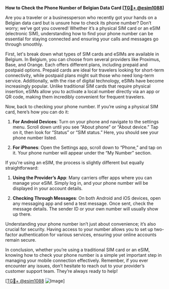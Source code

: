 **How to Check the Phone Number of Belgian Data Card [[TG💪+ @esim1088](https://t.me/s/esim1088)]**

Are you a traveler or a businessperson who recently got your hands on a Belgian data card but is unsure how to check its phone number? Don’t worry; we’ve got you covered! Whether it’s a physical SIM card or an eSIM (electronic SIM), understanding how to find your phone number can be essential for staying connected and ensuring your calls and messages go through smoothly.

First, let's break down what types of SIM cards and eSIMs are available in Belgium. In Belgium, you can choose from several providers like Proximus, Base, and Orange. Each offers different plans, including prepaid and postpaid options. Prepaid cards are ideal for travelers looking for short-term connectivity, while postpaid plans might suit those who need long-term service. Additionally, with the rise of digital technology, eSIMs have become increasingly popular. Unlike traditional SIM cards that require physical insertion, eSIMs allow you to activate a local number directly via an app or QR code, making them incredibly convenient for frequent travelers.

Now, back to checking your phone number. If you’re using a physical SIM card, here’s how you can do it:

1. **For Android Devices**: Turn on your phone and navigate to the settings menu. Scroll down until you see “About phone” or “About device.” Tap on it, then look for “Status” or “SIM status.” Here, you should see your phone number listed.

2. **For iPhones**: Open the Settings app, scroll down to “Phone,” and tap on it. Your phone number will appear under the “My Number” section.

If you're using an eSIM, the process is slightly different but equally straightforward:

1. **Using the Provider’s App**: Many carriers offer apps where you can manage your eSIM. Simply log in, and your phone number will be displayed in your account details.

2. **Checking Through Messages**: On both Android and iOS devices, open any messaging app and send a test message. Once sent, check the message details. The sender ID or your own number will usually show up there.

Understanding your phone number isn’t just about convenience; it’s also crucial for security. Having access to your number allows you to set up two-factor authentication for various services, ensuring your online accounts remain secure.

In conclusion, whether you’re using a traditional SIM card or an eSIM, knowing how to check your phone number is a simple yet important step in managing your mobile connection effectively. Remember, if you ever encounter any issues, don’t hesitate to reach out to your provider’s customer support team. They’re always ready to help!

[[TG💪+ @esim1088](https://t.me/s/esim1088) ![Image](https://i.postimg.cc/Y0z9fWf4/image.png)]